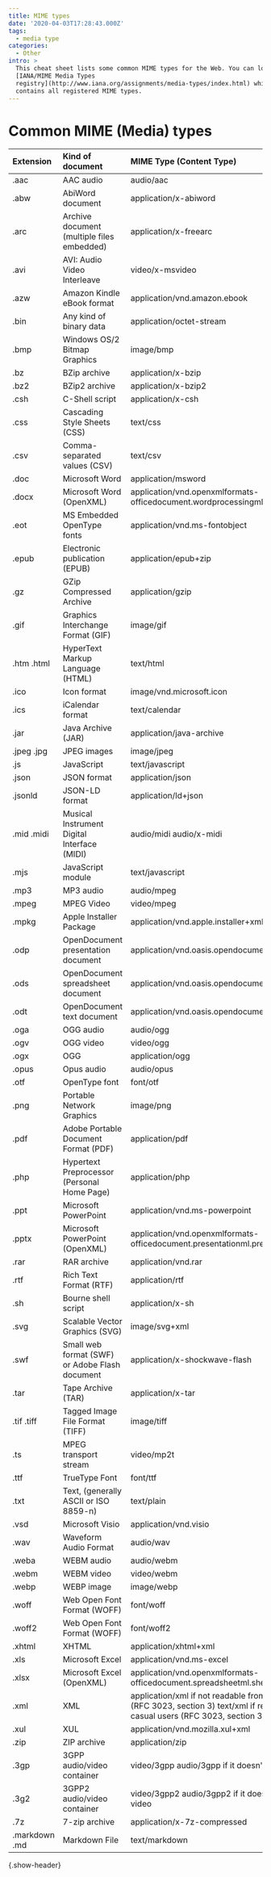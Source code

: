 ```yaml
---
title: MIME types
date: '2020-04-03T17:28:43.000Z'
tags:
  - media type
categories:
  - Other
intro: >
  This cheat sheet lists some common MIME types for the Web. You can look in the
  [IANA/MIME Media Types
  registry](http://www.iana.org/assignments/media-types/index.html) which
  contains all registered MIME types.
---
```


# Common MIME \(Media\) types

| Extension | Kind of document | MIME Type \(Content Type\) |
| :--- | :--- | :--- |
| .aac | AAC audio | audio/aac |
| .abw | AbiWord document | application/x-abiword |
| .arc | Archive document \(multiple files embedded\) | application/x-freearc |
| .avi | AVI: Audio Video Interleave | video/x-msvideo |
| .azw | Amazon Kindle eBook format | application/vnd.amazon.ebook |
| .bin | Any kind of binary data | application/octet-stream |
| .bmp | Windows OS/2 Bitmap Graphics | image/bmp |
| .bz | BZip archive | application/x-bzip |
| .bz2 | BZip2 archive | application/x-bzip2 |
| .csh | C-Shell script | application/x-csh |
| .css | Cascading Style Sheets \(CSS\) | text/css |
| .csv | Comma-separated values \(CSV\) | text/csv |
| .doc | Microsoft Word | application/msword |
| .docx | Microsoft Word \(OpenXML\) | application/vnd.openxmlformats-officedocument.wordprocessingml.document |
| .eot | MS Embedded OpenType fonts | application/vnd.ms-fontobject |
| .epub | Electronic publication \(EPUB\) | application/epub+zip |
| .gz | GZip Compressed Archive | application/gzip |
| .gif | Graphics Interchange Format \(GIF\) | image/gif |
| .htm .html | HyperText Markup Language \(HTML\) | text/html |
| .ico | Icon format | image/vnd.microsoft.icon |
| .ics | iCalendar format | text/calendar |
| .jar | Java Archive \(JAR\) | application/java-archive |
| .jpeg .jpg | JPEG images | image/jpeg |
| .js | JavaScript | text/javascript |
| .json | JSON format | application/json |
| .jsonld | JSON-LD format | application/ld+json |
| .mid .midi | Musical Instrument Digital Interface \(MIDI\) | audio/midi audio/x-midi |
| .mjs | JavaScript module | text/javascript |
| .mp3 | MP3 audio | audio/mpeg |
| .mpeg | MPEG Video | video/mpeg |
| .mpkg | Apple Installer Package | application/vnd.apple.installer+xml |
| .odp | OpenDocument presentation document | application/vnd.oasis.opendocument.presentation |
| .ods | OpenDocument spreadsheet document | application/vnd.oasis.opendocument.spreadsheet |
| .odt | OpenDocument text document | application/vnd.oasis.opendocument.text |
| .oga | OGG audio | audio/ogg |
| .ogv | OGG video | video/ogg |
| .ogx | OGG | application/ogg |
| .opus | Opus audio | audio/opus |
| .otf | OpenType font | font/otf |
| .png | Portable Network Graphics | image/png |
| .pdf | Adobe Portable Document Format \(PDF\) | application/pdf |
| .php | Hypertext Preprocessor \(Personal Home Page\) | application/php |
| .ppt | Microsoft PowerPoint | application/vnd.ms-powerpoint |
| .pptx | Microsoft PowerPoint \(OpenXML\) | application/vnd.openxmlformats-officedocument.presentationml.presentation |
| .rar | RAR archive | application/vnd.rar |
| .rtf | Rich Text Format \(RTF\) | application/rtf |
| .sh | Bourne shell script | application/x-sh |
| .svg | Scalable Vector Graphics \(SVG\) | image/svg+xml |
| .swf | Small web format \(SWF\) or Adobe Flash document | application/x-shockwave-flash |
| .tar | Tape Archive \(TAR\) | application/x-tar |
| .tif .tiff | Tagged Image File Format \(TIFF\) | image/tiff |
| .ts | MPEG transport stream | video/mp2t |
| .ttf | TrueType Font | font/ttf |
| .txt | Text, \(generally ASCII or ISO 8859-n\) | text/plain |
| .vsd | Microsoft Visio | application/vnd.visio |
| .wav | Waveform Audio Format | audio/wav |
| .weba | WEBM audio | audio/webm |
| .webm | WEBM video | video/webm |
| .webp | WEBP image | image/webp |
| .woff | Web Open Font Format \(WOFF\) | font/woff |
| .woff2 | Web Open Font Format \(WOFF\) | font/woff2 |
| .xhtml | XHTML | application/xhtml+xml |
| .xls | Microsoft Excel | application/vnd.ms-excel |
| .xlsx | Microsoft Excel \(OpenXML\) | application/vnd.openxmlformats-officedocument.spreadsheetml.sheet |
| .xml | XML | application/xml if not readable from casual users \(RFC 3023, section 3\) text/xml if readable from casual users \(RFC 3023, section 3\) |
| .xul | XUL | application/vnd.mozilla.xul+xml |
| .zip | ZIP archive | application/zip |
| .3gp | 3GPP audio/video container | video/3gpp audio/3gpp if it doesn't contain video |
| .3g2 | 3GPP2 audio/video container | video/3gpp2 audio/3gpp2 if it doesn't contain video |
| .7z | 7-zip archive | application/x-7z-compressed |
| .markdown .md | Markdown File | text/markdown |

{.show-header}

